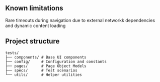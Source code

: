 ## Known limitations

Rare timeouts during navigation due to external networkk dependencies and dynamic content loading

## Project structure

```
tests/
├── components/ # Base UI components
├── config/     # Configuration and constants
├── pages/      # Page Object Models
├── specs/      # Test scenarios
└── utils/      # Helper utilities
```

